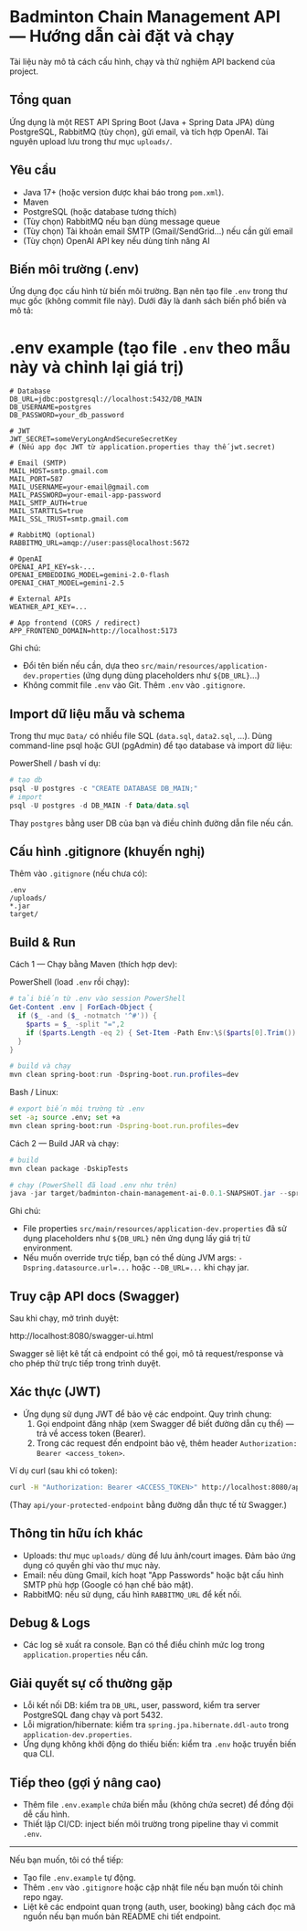# Badminton Chain Management API — Hướng dẫn cài đặt và chạy

Tài liệu này mô tả cách cấu hình, chạy và thử nghiệm API backend của project.

## Tổng quan
Ứng dụng là một REST API Spring Boot (Java + Spring Data JPA) dùng PostgreSQL, RabbitMQ (tùy chọn), gửi email, và tích hợp OpenAI. Tài nguyên upload lưu trong thư mục `uploads/`.

## Yêu cầu
- Java 17+ (hoặc version được khai báo trong `pom.xml`).
- Maven
- PostgreSQL (hoặc database tương thích)
- (Tùy chọn) RabbitMQ nếu bạn dùng message queue
- (Tùy chọn) Tài khoản email SMTP (Gmail/SendGrid...) nếu cần gửi email
- (Tùy chọn) OpenAI API key nếu dùng tính năng AI

## Biến môi trường (.env)
Ứng dụng đọc cấu hình từ biến môi trường. Bạn nên tạo file `.env` trong thư mục gốc (không commit file này). Dưới đây là danh sách biến phổ biến và mô tả:

# .env example (tạo file `.env` theo mẫu này và chỉnh lại giá trị)
```
# Database
DB_URL=jdbc:postgresql://localhost:5432/DB_MAIN
DB_USERNAME=postgres
DB_PASSWORD=your_db_password

# JWT
JWT_SECRET=someVeryLongAndSecureSecretKey
# (Nếu app đọc JWT từ application.properties thay thế jwt.secret)

# Email (SMTP)
MAIL_HOST=smtp.gmail.com
MAIL_PORT=587
MAIL_USERNAME=your-email@gmail.com
MAIL_PASSWORD=your-email-app-password
MAIL_SMTP_AUTH=true
MAIL_STARTTLS=true
MAIL_SSL_TRUST=smtp.gmail.com

# RabbitMQ (optional)
RABBITMQ_URL=amqp://user:pass@localhost:5672

# OpenAI
OPENAI_API_KEY=sk-...
OPENAI_EMBEDDING_MODEL=gemini-2.0-flash
OPENAI_CHAT_MODEL=gemini-2.5

# External APIs
WEATHER_API_KEY=...

# App frontend (CORS / redirect)
APP_FRONTEND_DOMAIN=http://localhost:5173
```

Ghi chú:
- Đổi tên biến nếu cần, dựa theo `src/main/resources/application-dev.properties` (ứng dụng dùng placeholders như `${DB_URL}`...)
- Không commit file `.env` vào Git. Thêm `.env` vào `.gitignore`.

## Import dữ liệu mẫu và schema
Trong thư mục `Data/` có nhiều file SQL (`data.sql`, `data2.sql`, ...). Dùng command-line psql hoặc GUI (pgAdmin) để tạo database và import dữ liệu:

PowerShell / bash ví dụ:

```powershell
# tạo db
psql -U postgres -c "CREATE DATABASE DB_MAIN;"
# import
psql -U postgres -d DB_MAIN -f Data/data.sql
```

Thay `postgres` bằng user DB của bạn và điều chỉnh đường dẫn file nếu cần.

## Cấu hình .gitignore (khuyến nghị)
Thêm vào `.gitignore` (nếu chưa có):
```
.env
/uploads/
*.jar
target/
```

## Build & Run
Cách 1 — Chạy bằng Maven (thích hợp dev):

PowerShell (load `.env` rồi chạy):

```powershell
# tải biến từ .env vào session PowerShell
Get-Content .env | ForEach-Object {
  if ($_ -and ($_ -notmatch '^#')) {
    $parts = $_ -split "=",2
    if ($parts.Length -eq 2) { Set-Item -Path Env:\$($parts[0].Trim()) -Value $parts[1].Trim() }
  }
}

# build và chạy
mvn clean spring-boot:run -Dspring-boot.run.profiles=dev
```

Bash / Linux:

```bash
# export biến môi trường từ .env
set -a; source .env; set +a
mvn clean spring-boot:run -Dspring-boot.run.profiles=dev
```

Cách 2 — Build JAR và chạy:

```powershell
# build
mvn clean package -DskipTests

# chạy (PowerShell đã load .env như trên)
java -jar target/badminton-chain-management-ai-0.0.1-SNAPSHOT.jar --spring.profiles.active=dev
```

Ghi chú:
- File properties `src/main/resources/application-dev.properties` đã sử dụng placeholders như `${DB_URL}` nên ứng dụng lấy giá trị từ environment.
- Nếu muốn override trực tiếp, bạn có thể dùng JVM args: `-Dspring.datasource.url=...` hoặc `--DB_URL=...` khi chạy jar.

## Truy cập API docs (Swagger)
Sau khi chạy, mở trình duyệt:

http://localhost:8080/swagger-ui.html

Swagger sẽ liệt kê tất cả endpoint có thể gọi, mô tả request/response và cho phép thử trực tiếp trong trình duyệt.

## Xác thực (JWT)
- Ứng dụng sử dụng JWT để bảo vệ các endpoint. Quy trình chung:
  1. Gọi endpoint đăng nhập (xem Swagger để biết đường dẫn cụ thể) — trả về access token (Bearer).
  2. Trong các request đến endpoint bảo vệ, thêm header `Authorization: Bearer <access_token>`.

Ví dụ curl (sau khi có token):

```bash
curl -H "Authorization: Bearer <ACCESS_TOKEN>" http://localhost:8080/api/your-protected-endpoint
```

(Thay `api/your-protected-endpoint` bằng đường dẫn thực tế từ Swagger.)

## Thông tin hữu ích khác
- Uploads: thư mục `uploads/` dùng để lưu ảnh/court images. Đảm bảo ứng dụng có quyền ghi vào thư mục này.
- Email: nếu dùng Gmail, kích hoạt "App Passwords" hoặc bật cấu hình SMTP phù hợp (Google có hạn chế bảo mật).
- RabbitMQ: nếu sử dụng, cấu hình `RABBITMQ_URL` để kết nối.

## Debug & Logs
- Các log sẽ xuất ra console. Bạn có thể điều chỉnh mức log trong `application.properties` nếu cần.

## Giải quyết sự cố thường gặp
- Lỗi kết nối DB: kiểm tra `DB_URL`, user, password, kiểm tra server PostgreSQL đang chạy và port 5432.
- Lỗi migration/hibernate: kiểm tra `spring.jpa.hibernate.ddl-auto` trong `application-dev.properties`.
- Ứng dụng không khởi động do thiếu biến: kiểm tra `.env` hoặc truyền biến qua CLI.

## Tiếp theo (gợi ý nâng cao)
- Thêm file `.env.example` chứa biến mẫu (không chứa secret) để đồng đội dễ cấu hình.
- Thiết lập CI/CD: inject biến môi trường trong pipeline thay vì commit `.env`.

---
Nếu bạn muốn, tôi có thể tiếp:
- Tạo file `.env.example` tự động.
- Thêm `.env` vào `.gitignore` hoặc cập nhật file nếu bạn muốn tôi chỉnh repo ngay.
- Liệt kê các endpoint quan trọng (auth, user, booking) bằng cách đọc mã nguồn nếu bạn muốn bản README chi tiết endpoint.  

